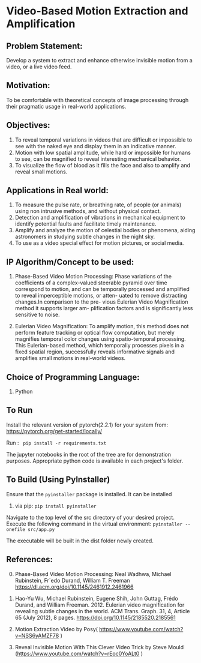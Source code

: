 # Video-Based Motion Extraction and Amplification


## Problem Statement:

Develop a system to extract and enhance otherwise invisible motion from a video, or a
live video feed.

## Motivation:

To be comfortable with theoretical concepts of image processing through their pragmatic
usage in real-world applications.

## Objectives:

1) To reveal temporal variations in videos that are difficult or impossible to see with the naked eye and display them in
an indicative manner.
2) Motion with low spatial amplitude, while
hard or impossible for humans to see, can be magnified to reveal
interesting mechanical behavior.
3) To visualize the flow
of blood as it fills the face and also to amplify and reveal small
motions.
    
## Applications in Real world:

1) To measure the pulse rate, or breathing rate, of people (or animals) using non
intrusive methods, and without physical contact.
2) Detection and amplification of vibrations in mechanical equipment to identify potential
faults and facilitate timely maintenance.
3) Amplify and analyze the motion of celestial bodies or phenomena, aiding astronomers
in studying subtle changes in the night sky.
4) To use as a video special effect for motion pictures, or social media.

## IP Algorithm/Concept to be used:


1) Phase-Based Video Motion Processing:
Phase variations of the coefficients of a complex-valued steerable
pyramid over time correspond to motion, and can be temporally
processed and amplified to reveal imperceptible motions, or atten-
uated to remove distracting changes.In comparison to the pre-
vious Eulerian Video Magnification method it supports larger am-
plification factors and is significantly less sensitive to noise. 

2) Eulerian Video Magnification:
To amplify motion, this method does not perform feature
tracking or optical flow computation, but merely magnifies temporal color changes using
spatio-temporal processing. This Eulerian-based method, which temporally processes
pixels in a fixed spatial region, successfully reveals informative signals and amplifies
small motions in real-world videos.
## Choice of Programming Language:

1) Python

## To Run
Install the relevant version of pytorch(2.2.1) for your system from: https://pytorch.org/get-started/locally/

Run :
   ``` pip install -r requirements.txt```

The jupyter notebooks in the root of the tree are for demonstration purposes. Appropriate python code is available in each project's folder.

## To Build (Using PyInstaller)
Ensure that the ```pyinstaller``` package is installed. It can be installed  
1) via pip:
```pip install pyinstaller```

Navigate to the top level of the src directory of your desired project. Execute the following command in the virtual environment:
```pyinstaller --onefile src/app.py```  

The executable will be built in the dist folder newly created.


## References:

0) Phase-Based Video Motion Processing: 
Neal Wadhwa, Michael Rubinstein, Fr´edo Durand, William T. Freeman  
https://dl.acm.org/doi/10.1145/2461912.2461966
    

1) Hao-Yu Wu, Michael Rubinstein, Eugene Shih, John Guttag, Frédo Durand, and
William Freeman. 2012. Eulerian video magnification for revealing subtle changes in the
world. ACM Trans. Graph. 31, 4, Article 65 (July 2012), 8 pages.
https://doi.org/10.1145/2185520.2185561

2) Motion Extraction Video by Posy( https://www.youtube.com/watch?v=NSS6yAMZF78 )

3) Reveal Invisible Motion With This Clever Video Trick by Steve Mould
(https://www.youtube.com/watch?v=rEoc0YoALt0 )
